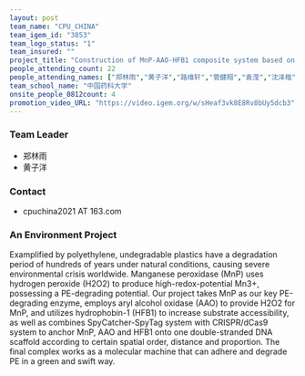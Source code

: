 ```yaml
---
layout: post
team_name: "CPU_CHINA"
team_igem_id: "3853"
team_logo_status: "1"
team_insured: ""
project_title: "Construction of MnP-AAO-HFB1 composite system based on CRISPR/dCas9 programmable assembly technology for the oxidation of polyethylene plastic"
people_attending_count: 22
people_attending_names: ["郑林雨","黄子洋","路维轩","管健翔","袁滢","沈泽楷","罗鹏","陈文韬","吕瞳","王端端","张佳","刘宫羽","袁梓涵","李笑莹","钱鸿颉","梁乐怡","刘衍锋","马如意","姚雨辰","王秦月","魏泽轩","任秋翰"]
team_school_name: "中国药科大学"
onsite_people_0812count: 4
promotion_video_URL: "https://video.igem.org/w/sHeaf3vk8E8Rv8bUy5dcb3"
---
```



### Team Leader
* 郑林雨
* 黄子洋

### Contact
* cpuchina2021 AT 163.com

### An Environment Project

Examplified by polyethylene, undegradable plastics have a degradation period of hundreds of years under natural conditions, causing severe environmental crisis worldwide. Manganese peroxidase (MnP) uses hydrogen peroxide (H2O2) to produce high-redox-potential Mn3+, possessing a PE-degrading potential. Our project takes MnP as our key PE-degrading enzyme, employs aryl alcohol oxidase (AAO) to provide H2O2 for MnP, and utilizes hydrophobin-1 (HFB1) to increase substrate accessibility, as well as combines SpyCatcher-SpyTag system with CRISPR/dCas9 system to anchor MnP, AAO and HFB1 onto one double-stranded DNA scaffold according to certain spatial order, distance and proportion. The final complex works as a molecular machine that can adhere and degrade PE in a green and swift way.

